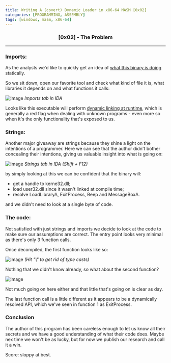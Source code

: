 ```yaml
---
title: Writing A (covert) Dynamic Loader in x86-64 MASM [0x02]
categories: [PROGRAMMING, ASSEMBLY]
tags: [windows, masm, x86-64]
---
```


<H3 style="text-align:center">
    [0x02] - The Problem
</H3>

---

### Imports:

As the analysts we'd like to quickly get an idea of [what this binary is doing](https://grx78fl.github.io/posts/Dynamic-Loader-x86-64-MASM-0x01/) statically.

So we sit down, open our favorite tool and check what kind of file it is, what libraries it depends on and what functions it calls:

![image](https://user-images.githubusercontent.com/20095224/176815891-486fbbae-cbb1-428f-9e9d-098bdeb7c5d2.png)
_Imports tab in IDA_

Looks like this executable will perform [dynamic linking at runtime](https://docs.microsoft.com/en-us/windows/win32/dlls/run-time-dynamic-linking), which is generally a red flag when dealing with unknown programs - even more so when it's the only functionality that's exposed to us.

### Strings:

Another major giveaway are strings because they shine a light on the intentions of a programmer.
Here we can see that the author didn't bother concealing their intentions, giving us valuable insight into what is going on:

![image](https://user-images.githubusercontent.com/20095224/176840814-f4126500-a2fc-4425-8f18-3b2bf8e55ed5.png)
_Strings tab in IDA (Shift + F12)_

by simply looking at this we can be confident that the binary will:
- get a handle to kerne32.dll;
- load user32.dll since it wasn't linked at compile time;
- resolve LoadLibraryA, ExitProcess, Beep and MessageBoxA.

and we didn't need to look at a single byte of code.

### The code:

Not satisfied with just strings and imports we decide to look at the code to make sure our assumptions are correct.
The entry point looks very minimal as there's only 3 function calls.

Once decompiled, the first function looks like so:

![image](https://user-images.githubusercontent.com/20095224/176848045-1b237084-8044-4332-adef-658654cad87c.png)
_(Hit "\\" to get rid of type casts)_

Nothing that we didn't know already, so what about the second function?

![image](https://user-images.githubusercontent.com/20095224/176848745-bdac09ab-0a86-4c04-9fd6-0bc719089855.png)

Not much going on here either and that little that's going on is clear as day.

The last function call is a little different as it appears to be a dynamically resolved API, which we've seen in function 1 as ExitProcess.

### Conclusion

The author of this program has been careless enough to let us know all their secrets and we have a good understanding of what their code does.
Maybe nex time we won't be as lucky, but for now we publish our research and call it a win.

Score: sloppy at best.